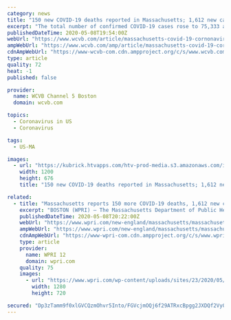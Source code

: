 ```yaml
---
category: news
title: "150 new COVID-19 deaths reported in Massachusetts; 1,612 new cases confirmed"
excerpt: "The total number of confirmed COVID-19 cases rose to 75,333 after 1,612 new cases were reported by state health officials on May 8. To date, 366,023 tests for the virus have been conducted in Massachusetts."
publishedDateTime: 2020-05-08T19:54:00Z
webUrl: "https://www.wcvb.com/article/massachusetts-covid-19-cornonavirus-numbers-daily-update-may-8-2020/32418780"
ampWebUrl: "https://www.wcvb.com/amp/article/massachusetts-covid-19-cornonavirus-numbers-daily-update-may-8-2020/32418780"
cdnAmpWebUrl: "https://www-wcvb-com.cdn.ampproject.org/c/s/www.wcvb.com/amp/article/massachusetts-covid-19-cornonavirus-numbers-daily-update-may-8-2020/32418780"
type: article
quality: 72
heat: -1
published: false

provider:
  name: WCVB Channel 5 Boston
  domain: wcvb.com

topics:
  - Coronavirus in US
  - Coronavirus

tags:
  - US-MA

images:
  - url: "https://kubrick.htvapps.com/htv-prod-media.s3.amazonaws.com/images/coronavirus-in-massachusetts-white-1587069227.jpg?crop=0.982xw:0.983xh;0,0&resize=1200:*"
    width: 1200
    height: 676
    title: "150 new COVID-19 deaths reported in Massachusetts; 1,612 new cases confirmed"

related:
  - title: "Massachusetts reports 150 more COVID-19 deaths, 1,612 new cases"
    excerpt: "BOSTON (WPRI) — The Massachusetts Department of Public Health reported an additional 150 COVID-19-related deaths on Friday, bringing the total to 4,702, along with 1,612 new cases. The state now has 75,333 total confirmed cases, of which 15,560 are residents and staff members of long-term care facilities, according to the DPH. There are 2,837 ..."
    publishedDateTime: 2020-05-08T20:22:00Z
    webUrl: "https://www.wpri.com/new-england/massachusetts/massachusetts-reports-150-more-covid-19-deaths-1612-new-cases/"
    ampWebUrl: "https://www.wpri.com/new-england/massachusetts/massachusetts-reports-150-more-covid-19-deaths-1612-new-cases/amp/"
    cdnAmpWebUrl: "https://www-wpri-com.cdn.ampproject.org/c/s/www.wpri.com/new-england/massachusetts/massachusetts-reports-150-more-covid-19-deaths-1612-new-cases/amp/"
    type: article
    provider:
      name: WPRI 12
      domain: wpri.com
    quality: 75
    images:
      - url: "https://www.wpri.com/wp-content/uploads/sites/23/2020/05/baker-1.jpg?w=800&h=450&crop=1&resize=1280,720"
        width: 1280
        height: 720

secured: "Dp3zTamm9f0xlGVCQzmOhvr5Into/FGVcjmOQj6f29ATRxcBpgg2JXDQf2Vy0p5i/Zif6pekBBvz/5wALKkAjfr5SOqlp8urjCwR3SPeLel7StCoGG1gg7tZHV4sLFgY6tQ1SO+CePoY3crswwhlOJ33hEmeJ8mRTDgw2tdrZK1RnCixq0HDsGCUPKhRHDa6JST6s9gA4LDCTfkg0Q5VTCRTFSkOibPdb+7JqQHj+Zmv21E1v+vNJ8QyKJ/sTDBMchfJRJgV0H0BIrcgXcwr/lcpydn0y/1Fjfs9ZSIZLPyzn7iPbznBOohLn2fMR836Yie1cF0aAb3Q1SrJvU4T37PZph1jF5pkTZm4ha0K/r6pqWKtcYdlBqjk6rXxDR9L77tz7DDOFRocEqgrBtWXgzhYweDPbk+9y2B/M47kQXDuXlrtsUkGsVk5DW7OGEDzTCdmBbc/taG3RhzDxIZ9ZpIYpBE2hCMQP4EdeDOqTt4=;N+L4/qEZspZxGSJvE0YPVw=="
---
```


